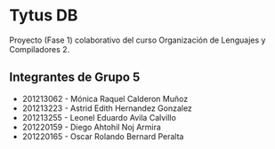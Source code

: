 # Tytus DB
Proyecto (Fase 1) colaborativo del curso Organización de Lenguajes y Compiladores 2. 

## Integrantes de Grupo 5
* 201213062 - Mónica Raquel Calderon Muñoz
* 201213223 - Astrid Edith Hernandez Gonzalez
* 201213255 - Leonel Eduardo Avila Calvillo
* 201220159 - Diego Ahtohil Noj Armira
* 201220165 - Oscar Rolando Bernard Peralta
